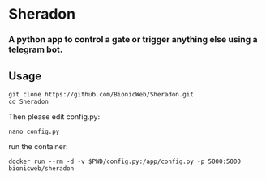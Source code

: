 # Sheradon #
### A python app to control a gate or trigger anything else using a telegram bot. ###

## Usage ##

```
git clone https://github.com/BionicWeb/Sheradon.git
cd Sheradon
```
Then please edit config.py:
```
nano config.py
```
run the container:
```
docker run --rm -d -v $PWD/config.py:/app/config.py -p 5000:5000 bionicweb/sheradon
```


